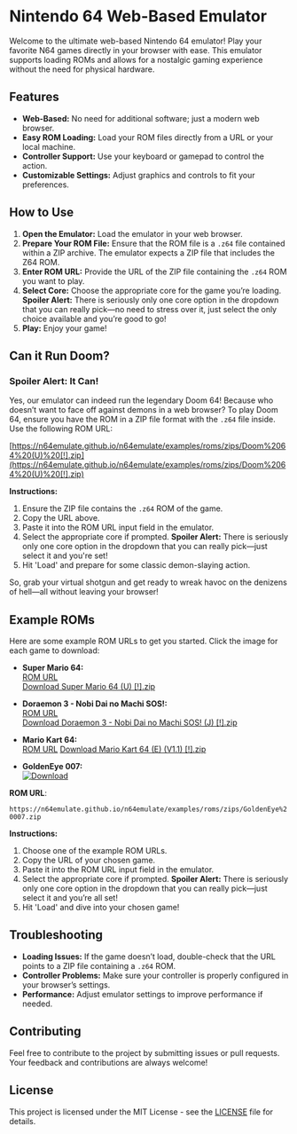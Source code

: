 

# Nintendo 64 Web-Based Emulator

Welcome to the ultimate web-based Nintendo 64 emulator! Play your favorite N64 games directly in your browser with ease. This emulator supports loading ROMs and allows for a nostalgic gaming experience without the need for physical hardware.

## Features

- **Web-Based:** No need for additional software; just a modern web browser.
- **Easy ROM Loading:** Load your ROM files directly from a URL or your local machine.
- **Controller Support:** Use your keyboard or gamepad to control the action.
- **Customizable Settings:** Adjust graphics and controls to fit your preferences.

## How to Use

1. **Open the Emulator:** Load the emulator in your web browser.
2. **Prepare Your ROM File:** Ensure that the ROM file is a `.z64` file contained within a ZIP archive. The emulator expects a ZIP file that includes the Z64 ROM.
3. **Enter ROM URL:** Provide the URL of the ZIP file containing the `.z64` ROM you want to play.
4. **Select Core:** Choose the appropriate core for the game you’re loading. **Spoiler Alert:** There is seriously only one core option in the dropdown that you can really pick—no need to stress over it, just select the only choice available and you’re good to go!
5. **Play:** Enjoy your game!

## Can it Run Doom?

### Spoiler Alert: It Can!

Yes, our emulator can indeed run the legendary Doom 64! Because who doesn’t want to face off against demons in a web browser? To play Doom 64, ensure you have the ROM in a ZIP file format with the `.z64` file inside. Use the following ROM URL:

[https://n64emulate.github.io/n64emulate/examples/roms/zips/Doom%2064%20(U)%20[!].zip](https://n64emulate.github.io/n64emulate/examples/roms/zips/Doom%2064%20(U)%20[!].zip)

**Instructions:**

1. Ensure the ZIP file contains the `.z64` ROM of the game.
2. Copy the URL above.
3. Paste it into the ROM URL input field in the emulator.
4. Select the appropriate core if prompted. **Spoiler Alert:** There is seriously only one core option in the dropdown that you can really pick—just select it and you're set!
5. Hit 'Load' and prepare for some classic demon-slaying action.

So, grab your virtual shotgun and get ready to wreak havoc on the denizens of hell—all without leaving your browser!

## Example ROMs

Here are some example ROM URLs to get you started. Click the image for each game to download:

- **Super Mario 64:**  
  [ROM URL](https://n64emulate.github.io/n64emulate/examples/roms/zips/Super%20Mario%2064%20(U)%20[!].zip)  
  [Download Super Mario 64 (U) [!].zip](https://lelbois.nekoweb.org/download.svg)

- **Doraemon 3 - Nobi Dai no Machi SOS!:**  
  [ROM URL](https://n64emulate.github.io/n64emulate/examples/roms/zips/Doraemon%203%20-%20Nobi%20Dai%20no%20Machi%20SOS!%20(J)%20[!].zip)  
  [Download Doraemon 3 - Nobi Dai no Machi SOS! (J) [!].zip](https://lelbois.nekoweb.org/download.svg)

- **Mario Kart 64:**  
  [ROM URL](https://n64emulate.github.io/n64emulate/examples/roms/zips/Mario%20Kart%2064%20(E)%20(V1.1)%20[!].zip)  
  [Download Mario Kart 64 (E) (V1.1) [!].zip](https://lelbois.nekoweb.org/download.svg)

- **GoldenEye 007:**  
  <a href="https://n64emulate.github.io/n64emulate/examples/roms/zips/GoldenEye%20007.zip">
    <img src="https://lelbois.nekoweb.org/download.svg" alt="Download" />
</a>

**ROM URL**:

`https://n64emulate.github.io/n64emulate/examples/roms/zips/GoldenEye%20007.zip` 
  

**Instructions:**

1. Choose one of the example ROM URLs.
2. Copy the URL of your chosen game.
3. Paste it into the ROM URL input field in the emulator.
4. Select the appropriate core if prompted. **Spoiler Alert:** There is seriously only one core option in the dropdown that you can really pick—just select it and you’re all set!
5. Hit 'Load' and dive into your chosen game!

## Troubleshooting

- **Loading Issues:** If the game doesn’t load, double-check that the URL points to a ZIP file containing a `.z64` ROM.
- **Controller Problems:** Make sure your controller is properly configured in your browser’s settings.
- **Performance:** Adjust emulator settings to improve performance if needed.

## Contributing

Feel free to contribute to the project by submitting issues or pull requests. Your feedback and contributions are always welcome!

## License

This project is licensed under the MIT License - see the [LICENSE](LICENSE) file for details.


